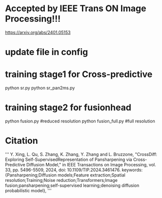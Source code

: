 # Accepted by IEEE Trans ON Image Processing!!!
https://arxiv.org/abs/2401.05153

# update file in config

# training stage1 for Cross-predictive
python sr.py
python sr_pan2ms.py

# training stage2 for fusionhead
python fusion.py #reduced resolution
python fusion_full.py #full resolution


# Citation
'''
Y. Xing, L. Qu, S. Zhang, K. Zhang, Y. Zhang and L. Bruzzone, "CrossDiff: Exploring Self-SupervisedRepresentation of Pansharpening via Cross-Predictive Diffusion Model," in IEEE Transactions on Image Processing, vol. 33, pp. 5496-5509, 2024, doi: 10.1109/TIP.2024.3461476. keywords: {Pansharpening;Diffusion models;Feature extraction;Spatial resolution;Training;Noise reduction;Transformers;Image fusion;pansharpening;self-supervised learning;denoising diffusion probabilistic model},
'''
